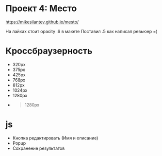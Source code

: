 # Проект 4: Место
https://mikesilantev.github.io/mesto/

На лайках стоит opacity .6 в макете
Поставил .5 как написал ревьюер =)

# Кроссбраузерность
- 320px
- 375px
- 425px
- 768px
- 812px
- 1024px
- 1280px
- >1280px

# js
- Кнопка редактировать (Имя и описание)
- Popup
- Сохранение результатов